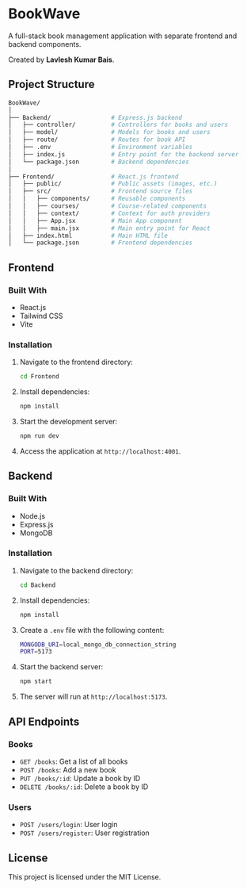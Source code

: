
# BookWave

A full-stack book management application with separate frontend and backend components.

Created by **Lavlesh Kumar Bais**.

## Project Structure

```bash
BookWave/
│
├── Backend/                 # Express.js backend
│   ├── controller/          # Controllers for books and users
│   ├── model/               # Models for books and users
│   ├── route/               # Routes for book API
│   ├── .env                 # Environment variables
│   ├── index.js             # Entry point for the backend server
│   └── package.json         # Backend dependencies
│
├── Frontend/                # React.js frontend
│   ├── public/              # Public assets (images, etc.)
│   ├── src/                 # Frontend source files
│   │   ├── components/      # Reusable components
│   │   ├── courses/         # Course-related components
│   │   ├── context/         # Context for auth providers
│   │   ├── App.jsx          # Main App component
│   │   ├── main.jsx         # Main entry point for React
│   ├── index.html           # Main HTML file
│   └── package.json         # Frontend dependencies
```

## Frontend

### Built With

- React.js
- Tailwind CSS
- Vite

### Installation

1. Navigate to the frontend directory:

   ```bash
   cd Frontend
   ```

2. Install dependencies:

   ```bash
   npm install
   ```

3. Start the development server:

   ```bash
   npm run dev
   ```

4. Access the application at `http://localhost:4001`.

## Backend

### Built With

- Node.js
- Express.js
- MongoDB

### Installation

1. Navigate to the backend directory:

   ```bash
   cd Backend
   ```

2. Install dependencies:

   ```bash
   npm install
   ```

3. Create a `.env` file with the following content:

   ```bash
   MONGODB_URI=local_mongo_db_connection_string
   PORT=5173
   ```

4. Start the backend server:

   ```bash
   npm start
   ```

5. The server will run at `http://localhost:5173`.

## API Endpoints

### Books

- `GET /books`: Get a list of all books
- `POST /books`: Add a new book
- `PUT /books/:id`: Update a book by ID
- `DELETE /books/:id`: Delete a book by ID

### Users

- `POST /users/login`: User login
- `POST /users/register`: User registration

## License

This project is licensed under the MIT License.


